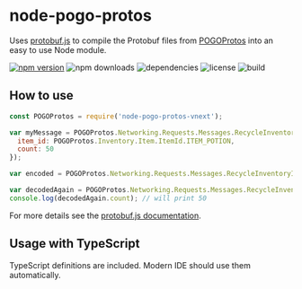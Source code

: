 # node-pogo-protos
Uses [protobuf.js](https://github.com/dcodeIO/protobuf.js) to compile the Protobuf files from
[POGOProtos](https://github.com/AeonLucid/POGOProtos) into an easy to use Node module.

[![npm version](https://badge.fury.io/js/node-pogo-protos.svg)](https://badge.fury.io/js/node-pogo-protos-vnext)
![npm downloads](https://img.shields.io/npm/dt/node-pogo-protos-vnext.svg)
![dependencies](https://david-dm.org/pogosandbox/node-pogo-protos.svg)
![license](https://img.shields.io/npm/l/node-pogo-protos-vnext.svg)
![build](https://travis-ci.org/pogosandbox/node-pogo-protos.svg?branch=master)


## How to use
```javascript
const POGOProtos = require('node-pogo-protos-vnext');

var myMessage = POGOProtos.Networking.Requests.Messages.RecycleInventoryItemMessage.fromObject({
  item_id: POGOProtos.Inventory.Item.ItemId.ITEM_POTION,
  count: 50
});

var encoded = POGOProtos.Networking.Requests.Messages.RecycleInventoryItemMessage.encode(myMessage).finish();

var decodedAgain = POGOProtos.Networking.Requests.Messages.RecycleInventoryItemMessage.decode(encoded);
console.log(decodedAgain.count); // will print 50
```

For more details see the [protobuf.js documentation](https://github.com/dcodeIO/protobuf.js/wiki).

## Usage with TypeScript
TypeScript definitions are included. Modern IDE should use them automatically.
